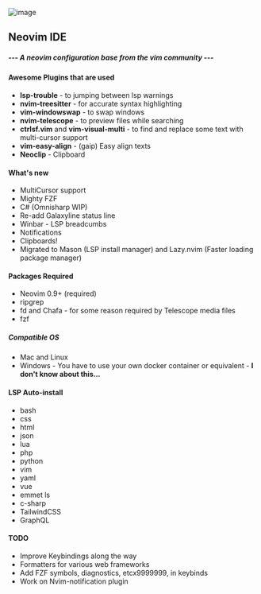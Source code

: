![image](https://user-images.githubusercontent.com/6580895/199143031-c8975cd8-b71a-415b-9727-3f0fa7753282.png)

## Neovim IDE
#####  --- A neovim configuration base from the vim community ---

#### Awesome Plugins that are used
- **lsp-trouble** - to jumping between lsp warnings
- **nvim-treesitter** - for accurate syntax highlighting
- **vim-windowswap** - to swap windows
- **nvim-telescope** - to preview files while searching
- **ctrlsf.vim** and **vim-visual-multi** - to find and replace some text with multi-cursor support
- **vim-easy-align** - (gaip) Easy align texts
- **Neoclip** - Clipboard

#### What's new
- MultiCursor support
- Mighty FZF
- C# (Omnisharp WIP)
- Re-add Galaxyline status line
- Winbar - LSP breadcumbs
- Notifications
- Clipboards!
- Migrated to Mason (LSP install manager) and Lazy.nvim (Faster loading package manager)

#### Packages Required
- Neovim 0.9+ (required)
- ripgrep
- fd and Chafa - for some reason required by Telescope media files
- fzf

##### Compatible OS
- Mac and Linux
- Windows - You have to use your own docker container or equivalent - **I don't know about this...**

#### LSP Auto-install
* bash
* css
* html
* json
* lua
* php
* python
* vim
* yaml
* vue
* emmet ls
* c-sharp
* TailwindCSS
* GraphQL

#### TODO
* Improve Keybindings along the way
* Formatters for various web frameworks
* Add FZF symbols, diagnostics, etcx9999999, in keybinds
* Work on Nvim-notification plugin

